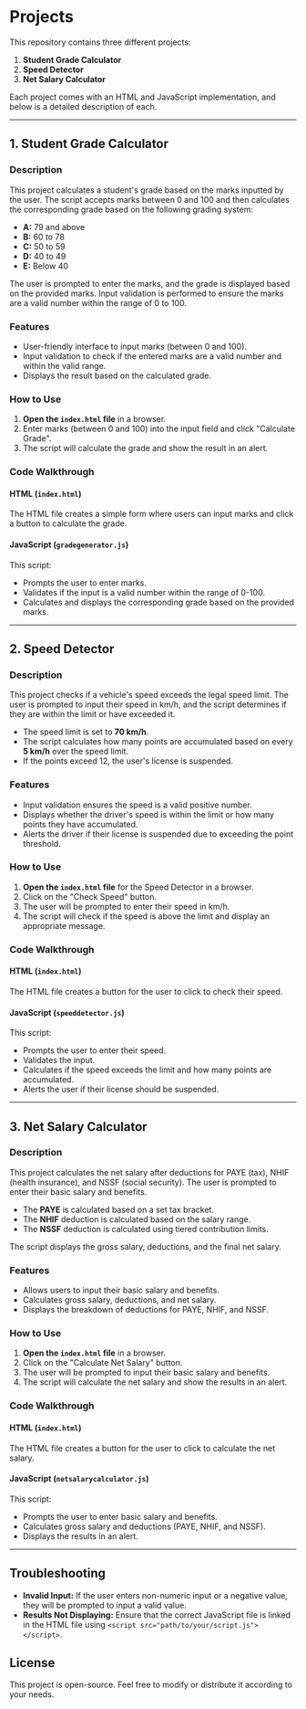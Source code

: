 
# Projects

This repository contains three different projects:

1. **Student Grade Calculator**
2. **Speed Detector**
3. **Net Salary Calculator**

Each project comes with an HTML and JavaScript implementation, and below is a detailed description of each.

---

## 1. Student Grade Calculator

### Description

This project calculates a student's grade based on the marks inputted by the user. The script accepts marks between 0 and 100 and then calculates the corresponding grade based on the following grading system:

- **A:** 79 and above
- **B:** 60 to 78
- **C:** 50 to 59
- **D:** 40 to 49
- **E:** Below 40

The user is prompted to enter the marks, and the grade is displayed based on the provided marks. Input validation is performed to ensure the marks are a valid number within the range of 0 to 100.

### Features

- User-friendly interface to input marks (between 0 and 100).
- Input validation to check if the entered marks are a valid number and within the valid range.
- Displays the result based on the calculated grade.

### How to Use

1. **Open the `index.html` file** in a browser.
2. Enter marks (between 0 and 100) into the input field and click "Calculate Grade".
3. The script will calculate the grade and show the result in an alert.

### Code Walkthrough

#### HTML (`index.html`)

The HTML file creates a simple form where users can input marks and click a button to calculate the grade.

#### JavaScript (`gradegenerator.js`)

This script:
- Prompts the user to enter marks.
- Validates if the input is a valid number within the range of 0-100.
- Calculates and displays the corresponding grade based on the provided marks.

---

## 2. Speed Detector

### Description

This project checks if a vehicle's speed exceeds the legal speed limit. The user is prompted to input their speed in km/h, and the script determines if they are within the limit or have exceeded it.

- The speed limit is set to **70 km/h**.
- The script calculates how many points are accumulated based on every **5 km/h** over the speed limit.
- If the points exceed 12, the user's license is suspended.

### Features

- Input validation ensures the speed is a valid positive number.
- Displays whether the driver's speed is within the limit or how many points they have accumulated.
- Alerts the driver if their license is suspended due to exceeding the point threshold.

### How to Use

1. **Open the `index.html` file** for the Speed Detector in a browser.
2. Click on the "Check Speed" button.
3. The user will be prompted to enter their speed in km/h.
4. The script will check if the speed is above the limit and display an appropriate message.

### Code Walkthrough

#### HTML (`index.html`)

The HTML file creates a button for the user to click to check their speed.

#### JavaScript (`speeddetector.js`)

This script:
- Prompts the user to enter their speed.
- Validates the input.
- Calculates if the speed exceeds the limit and how many points are accumulated.
- Alerts the user if their license should be suspended.

---

## 3. Net Salary Calculator

### Description

This project calculates the net salary after deductions for PAYE (tax), NHIF (health insurance), and NSSF (social security). The user is prompted to enter their basic salary and benefits.

- The **PAYE** is calculated based on a set tax bracket.
- The **NHIF** deduction is calculated based on the salary range.
- The **NSSF** deduction is calculated using tiered contribution limits.

The script displays the gross salary, deductions, and the final net salary.

### Features

- Allows users to input their basic salary and benefits.
- Calculates gross salary, deductions, and net salary.
- Displays the breakdown of deductions for PAYE, NHIF, and NSSF.

### How to Use

1. **Open the `index.html` file** in a browser.
2. Click on the "Calculate Net Salary" button.
3. The user will be prompted to input their basic salary and benefits.
4. The script will calculate the net salary and show the results in an alert.

### Code Walkthrough

#### HTML (`index.html`)

The HTML file creates a button for the user to click to calculate the net salary.

#### JavaScript (`netsalarycalculator.js`)

This script:
- Prompts the user to enter basic salary and benefits.
- Calculates gross salary and deductions (PAYE, NHIF, and NSSF).
- Displays the results in an alert.

---

## Troubleshooting

- **Invalid Input:** If the user enters non-numeric input or a negative value, they will be prompted to input a valid value.
- **Results Not Displaying:** Ensure that the correct JavaScript file is linked in the HTML file using `<script src="path/to/your/script.js"></script>`.

## License

This project is open-source. Feel free to modify or distribute it according to your needs.
